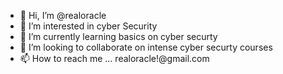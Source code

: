 - 👋 Hi, I’m @realoracle
- 👀 I’m interested in cyber Security
- 🌱 I’m currently learning basics on cyber securty
- 💞️ I’m looking to collaborate on intense cyber securty courses
- 📫 How to reach me ... realoracle!@gmail.com

<!---
realoracle/realoracle is a ✨ special ✨ repository because its `README.md` (this file) appears on your GitHub profile.
You can click the Preview link to take a look at your changes.
--->
